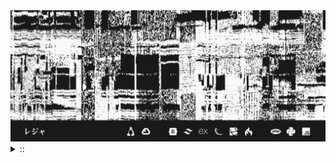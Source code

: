 <img src="./banner.png">
<details><summary> :: </summary>
<!--START_SECTION:waka-->

```
From: 09 August 2024 - To: 13 October 2024

Total Time: 434 hrs 9 mins

Python                     193 hrs 45 mins //////////---------------   41.00 %
JavaScript                 51 hrs 48 mins  ///----------------------   10.96 %
Other                      38 hrs 26 mins  //-----------------------   08.13 %
```

<!--END_SECTION:waka-->
</details>
